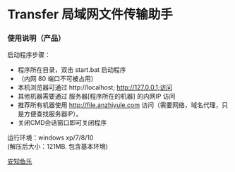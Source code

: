 # Transfer 局域网文件传输助手

### 使用说明（产品）
启动程序步骤：

* 程序所在目录，双击 start.bat 启动程序
* （内网 80 端口不可被占用）
* 本机浏览器可通过 http://localhost; http://127.0.0.1;访问
* 其他机器需要通过 服务器[程序所在的机器] 的内网IP 访问
* 推荐所有机器使用 http://file.anzhiyule.com 访问（需要网络，域名代理，只是方便查找服务器IP）。
* 关闭CMD会话窗口即可关闭程序

运行环境：windows xp/7/8/10   
(解压后大小：121MB. 包含基本环境)

[安知鱼乐](https://www.anzhiyule.com)
